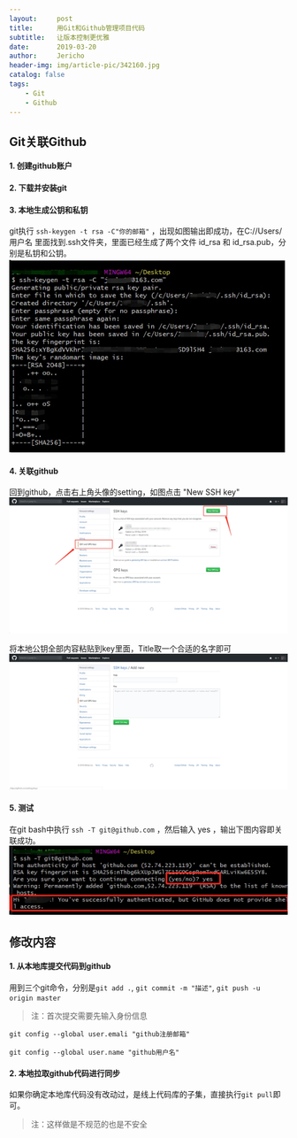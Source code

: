 ```yaml
---
layout:     post
title:      用Git和Github管理项目代码
subtitle:   让版本控制更优雅
date:       2019-03-20
author:     Jericho
header-img: img/article-pic/342160.jpg
catalog: false
tags:
    - Git
    - Github
---
```

## Git关联Github
#### 1. 创建github账户
#### 2. 下载并安装git
#### 3. 本地生成公钥和私钥
git执行 `ssh-keygen -t rsa -C"你的邮箱"` ，出现如图输出即成功，在C://Users/用户名  里面找到.ssh文件夹，里面已经生成了两个文件 id_rsa 和 id_rsa.pub，分别是私钥和公钥。
![git生成公私钥](/img/article-pic/20-52-14.jpg)

#### 4. 关联github
回到github，点击右上角头像的setting，如图点击 "New SSH key" 
![](/img/article-pic/21-02-36.jpg)

将本地公钥全部内容粘贴到key里面，Title取一个合适的名字即可
![](/img/article-pic/21-04-54.jpg)

#### 5. 测试
在git bash中执行 `ssh -T git@github.com` ，然后输入 yes ，输出下图内容即关联成功。
![测试](/img/article-pic/21-08-15.jpg)

## 修改内容
#### 1. 从本地库提交代码到github
用到三个git命令，分别是`git add .`, `git commit -m "描述"`, `git push -u origin master`

>注：首次提交需要先输入身份信息
    
    git config --global user.emali "github注册邮箱"
    
    git config --global user.name "github用户名"

#### 2. 本地拉取github代码进行同步
如果你确定本地库代码没有改动过，是线上代码库的子集，直接执行`git pull`即可。
>注：这样做是不规范的也是不安全